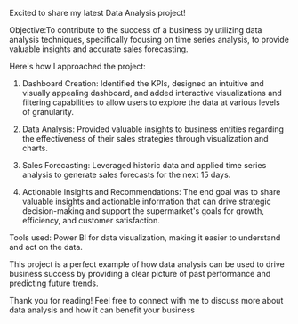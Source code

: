 Excited to share my latest Data Analysis project!

Objective:To contribute to the success of a business by utilizing data analysis techniques, specifically focusing on time series analysis, to provide valuable insights and accurate sales forecasting.

Here's how I approached the project:

1. Dashboard Creation: Identified the KPIs, designed an intuitive and visually appealing dashboard, and added interactive visualizations and filtering capabilities to allow users to explore the data at various levels of granularity.

2. Data Analysis: Provided valuable insights to business entities regarding the effectiveness of their sales strategies through visualization and charts.

3. Sales Forecasting: Leveraged historic data and applied time series analysis to generate sales forecasts for the next 15 days.

4. Actionable Insights and Recommendations: The end goal was to share valuable insights and actionable information that can drive strategic decision-making and support the supermarket's goals for growth, efficiency, and customer satisfaction.

Tools used: Power BI for data visualization, making it easier to understand and act on the data.

This project is a perfect example of how data analysis can be used to drive business success by providing a clear picture of past performance and predicting future trends.

Thank you for reading! Feel free to connect with me to discuss more about data analysis and how it can benefit your business
